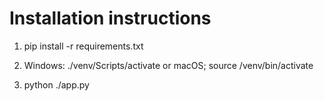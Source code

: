 # Installation instructions
1. pip install -r requirements.txt

2. Windows: ./venv/Scripts/activate
or macOS; source /venv/bin/activate

3. python ./app.py